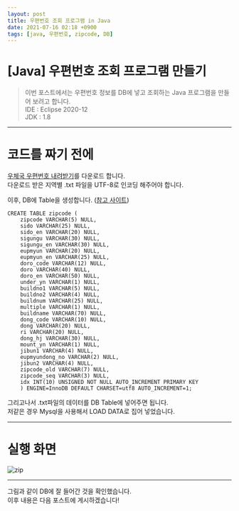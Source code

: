```yaml
---
layout: post
title: 우편번호 조회 프로그램 in Java
date: 2021-07-16 02:18 +0900
tags: [java, 우편번호, zipcode, DB]
---
```


# [Java] 우편번호 조회 프로그램 만들기  
>이번 포스트에서는 우편번호 정보를 DB에 넣고 조회하는 Java 프로그램을 만들어 보려고 합니다.  
IDE : Eclipse 2020-12  
JDK : 1.8  

***

# 코드를 짜기 전에  
[우체국 우편번호 내려받기](https://www.epost.go.kr/search/zipcode/areacdAddressDown.jsp)를 다운로드 합니다.  
다운로드 받은 지역별 .txt 파일을 UTF-8로 인코딩 해주어야 합니다.  

이후, DB에 Table을 생성합니다.  ([참고 사이트](https://ivps.tistory.com/748))  
```
CREATE TABLE zipcode ( 
	zipcode VARCHAR(5) NULL, 
	sido VARCHAR(25) NULL, 
	sido_en VARCHAR(20) NULL, 
	sigungu VARCHAR(30) NULL, 
	sigungu_en VARCHAR(30) NULL, 
	eupmyun VARCHAR(20) NULL, 
	eupmyun_en VARCHAR(25) NULL, 
	doro_code VARCHAR(12) NULL, 
	doro VARCHAR(40) NULL, 
	doro_en VARCHAR(50) NULL, 
	under_yn VARCHAR(1) NULL, 
	buildno1 VARCHAR(5) NULL, 
	buildno2 VARCHAR(4) NULL, 
	buildnum VARCHAR(25) NULL, 
	multiple VARCHAR(1) NULL, 
	buildname VARCHAR(70) NULL, 
	dong_code VARCHAR(10) NULL, 
	dong VARCHAR(20) NULL, 
	ri VARCHAR(20) NULL, 
	dong_hj VARCHAR(30) NULL, 
	mount_yn VARCHAR(1) NULL, 
	jibun1 VARCHAR(4) NULL, 
	eupmyundong_no VARCHAR(2) NULL, 
	jibun2 VARCHAR(4) NULL, 
	zipcode_old VARCHAR(7) NULL, 
	zipcode_seq VARCHAR(3) NULL, 
	idx INT(10) UNSIGNED NOT NULL AUTO_INCREMENT PRIMARY KEY 
	) ENGINE=InnoDB DEFAULT CHARSET=utf8 AUTO_INCREMENT=1;
```

그리고나서 .txt파일의 데이터를 DB Table에 넣어주면 됩니다.  
저같은 경우 Mysql을 사용해서 LOAD DATA로 집어 넣었습니다.  

***

# 실행 화면  
![zip](https://user-images.githubusercontent.com/23252539/126070186-2c1ffd33-47da-406d-9a85-bdfdc6e05d43.JPG)


***
그림과 같이 DB에 잘 들어간 것을 확인했습니다.  
이후 내용은 다음 포스트에 게시하겠습니다!
